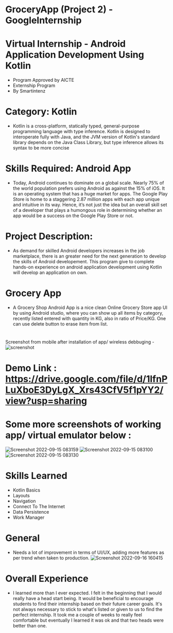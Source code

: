 # GroceryApp (Project 2) -GoogleInternship
# Virtual Internship - Android Application Development Using Kotlin 
- Program Approved by AICTE 
- Externship Program
- By Smartintenz
#
# Category: Kotlin
- Kotlin is a cross-platform, statically typed, general-purpose programming language with type inference. Kotlin is designed to interoperate fully with Java, and the JVM version of Kotlin's standard library depends on the Java Class Library, but type inference allows its syntax to be more concise
#
# Skills Required: Android App 
- Today, Android continues to dominate on a global scale. Nearly 75% of the world population prefers using Android as against the 15% of iOS. It is an operating system that has a huge market for apps. The Google Play Store is home to a staggering 2.87 million apps with each app unique and intuitive in its way. Hence, it’s not just the idea but an overall skill set of a developer that plays a humongous role in determining whether an app would be a success on the Google Play Store or not.
#
# Project Description: 
- As demand for skilled Android developers increases in the job marketplace, there is an greater need for the next generation to develop the skills of Android developement. This program give to complete hands-on experience on android application development using Kotlin will develop an application on own.
#
# Grocery App
- A Grocery Shop Android App is a nice clean Online Grocery Store app UI by using Android studio, where you can show up all items by category, recently listed entered with quantity in KG, also in ratio of Price/KG. One can use delete button to erase item from list.
#
Screenshot from mobile after installation of app/ wireless debbuging 
-![screenshot](https://user-images.githubusercontent.com/113024805/190613784-144a59d1-a28f-46bc-820e-63ac9585a9a5.jpg)
# 
# Demo Link : https://drive.google.com/file/d/1lfnPLuXboE3DyLgX_Xrs43CfV5f1pYY2/view?usp=sharing
# Some more screenshots of working app/ virtual emulator below :
![Screenshot 2022-09-15 083159](https://user-images.githubusercontent.com/113024805/190614274-101cec83-e1f0-4f20-ad1c-42f9a5402657.png)
![Screenshot 2022-09-15 083100](https://user-images.githubusercontent.com/113024805/190614332-a027e9be-e94f-42f4-a8a4-126815d45e13.png)
![Screenshot 2022-09-15 083130](https://user-images.githubusercontent.com/113024805/190614343-d245abdb-1555-47d2-960c-122ba6aaa45f.png)
#
# Skills Learned
- Kotlin Basics
- Layouts
- Navigation
- Connect To The Internet
- Data Persistence
- Work Manager
#
# General
- Needs a lot of improvement in terms of UI/UX, adding more features as per trend when taken to production.
 ![Screenshot 2022-09-16 160415](https://user-images.githubusercontent.com/113024805/190620304-510b1517-24e0-49da-a4ac-ea559699bf87.png)
# Overall Experience 
- I learned more than I ever expected.  I felt in the beginning that I would really have a head start being. It would be beneficial to encourage students to find their internship based on their future career goals. It's not always necessary to stick to what's listed or given to us to find the perfect internship. It took me a couple of weeks to really feel comfortable but eventually I learned it was ok and that two heads were better than one.
